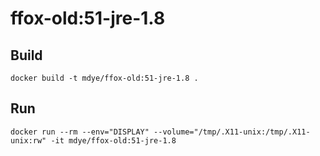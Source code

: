 # ffox-old:51-jre-1.8

## Build

    docker build -t mdye/ffox-old:51-jre-1.8 .

## Run
    docker run --rm --env="DISPLAY" --volume="/tmp/.X11-unix:/tmp/.X11-unix:rw" -it mdye/ffox-old:51-jre-1.8
